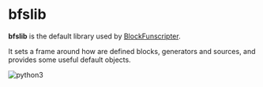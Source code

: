 # bfslib

**bfslib** is the default library used by [BlockFunscripter](https://github.com/Hdnsk/BlockFunscripter).

It sets a frame around how are defined blocks, generators and sources, and provides some useful default objects.

![python3](https://img.shields.io/badge/python-v3.7-blue)